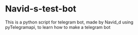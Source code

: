 # Navid-s-test-bot
This is a python script for telegram bot, made by Navid_d using pyTelegramapi, to learn how to make a telegram bot

